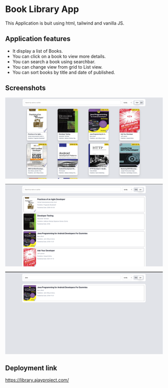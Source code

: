 # Book Library App

This Application is buit using html, tailwind and vanilla JS.

## Application features

- It display a list of Books.
- You can click on a book to view more details.
- You can search a book using searchbar.
- You can change view from grid to List view.
- You can sort books by title and date of published.

## Screenshots

![ScreenShot](./screenshot/1.png)

![ScreenShot](./screenshot/2.png)

![ScreenShot](./screenshot/3.png)

## Deployment link

https://library.ajayproject.com/

